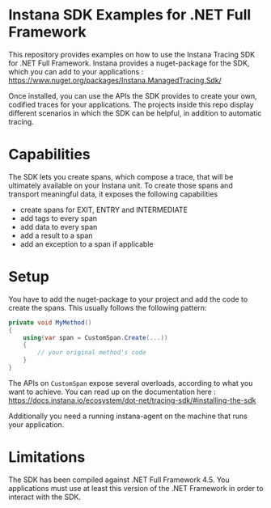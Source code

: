 # Instana SDK Examples for .NET Full Framework
This repository provides examples on how to use the Instana Tracing SDK for .NET Full Framework.
Instana provides a nuget-package for the SDK, which you can add to your applications : https://www.nuget.org/packages/Instana.ManagedTracing.Sdk/

Once installed, you can use the APIs the SDK provides to create your own, codified traces for your applications.
The projects inside this repo display different scenarios in which the SDK can be helpful, in addition to automatic tracing.

# Capabilities
The SDK lets you create spans, which compose a trace, that will be ultimately available on your Instana unit. To create those spans and transport meaningful data, it exposes the following capabilities

* create spans for EXIT, ENTRY and INTERMEDIATE
* add tags to every span
* add data to every span
* add a result to a span
* add an exception to a span if applicable

# Setup
You have to add the nuget-package to your project and add the code to create the spans. This usually follows the following pattern:

```C#
private void MyMethod()
{
    using(var span = CustomSpan.Create(...))
    {
        // your original method's code
    }
}
```

The APIs on `CustomSpan` expose several overloads, according to what you want to achieve.
You can read up on the documentation here : https://docs.instana.io/ecosystem/dot-net/tracing-sdk/#installing-the-sdk

Additionally you need a running instana-agent on the machine that runs your application.

# Limitations
The SDK has been compiled against .NET Full Framework 4.5. You applications must use at least this version of the .NET Framework in order to interact with the SDK.